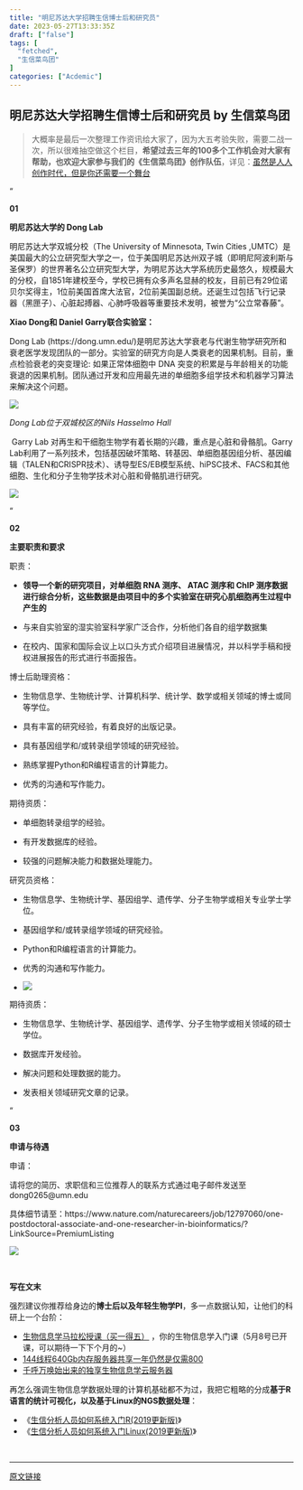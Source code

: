 ```yaml
---
title: "明尼苏达大学招聘生信博士后和研究员"
date: 2023-05-27T13:33:35Z
draft: ["false"]
tags: [
  "fetched",
  "生信菜鸟团"
]
categories: ["Acdemic"]
---
```

明尼苏达大学招聘生信博士后和研究员 by 生信菜鸟团
------
<div><section data-tool="mdnice编辑器" data-website="https://www.mdnice.com"><blockquote data-tool="mdnice编辑器"><p>大概率是最后一次整理工作资讯给大家了，因为大五考验失败，需要二战一次，所以很难抽空做这个栏目，<strong>希望过去三年的100多个工作机会对大家有帮助，也欢迎大家参与我们的《生信菜鸟团》创作队伍</strong>，详见：<a target="_blank" href="http://mp.weixin.qq.com/s?__biz=MzUzMTEwODk0Ng==&amp;mid=2247513323&amp;idx=1&amp;sn=0158c1ad4921b13fca93b113de44e0a7&amp;chksm=fa4571d6cd32f8c04285a008c4f311e1cff896dbd4c97a6add0df768dafd11c2a83b4ecf1e70&amp;scene=21#wechat_redirect" textvalue="虽然是人人创作时代，但是你还需要一个舞台" linktype="text" imgurl="" imgdata="null" data-itemshowtype="0" tab="innerlink" data-linktype="2">虽然是人人创作时代，但是你还需要一个舞台</a></p></blockquote></section><section><section powered-by="xiumi.us"><section><section powered-by="xiumi.us"><section><p>“</p></section></section></section><section><section powered-by="xiumi.us"><section><p><strong>01</strong></p></section></section></section></section><section powered-by="xiumi.us"><section><span title="" opera-tn-ra-cell="_$.pages:0.layers:0.comps:1.title1"><p><strong>明尼苏达大学的 Dong Lab</strong></p></span> </section><section><section powered-by="xiumi.us"><p><span>明尼苏达大学双城分校</span><span>（The University of Minnesota, Twin Cities ,UMTC）是美国最大的公立研究型大学之一，位于美国明尼苏达州双子城（即明尼阿波利斯与圣保罗）的世界著名公立研究型大学，为明尼苏达大学系统历史最悠久，规模最大的分校，自1851年建校至今，学校已拥有众多声名显赫的校友，目前已有29位诺贝尔奖得主，1位前美国首席大法官，2位前美国副总统。还诞生过包括飞行记录器（黑匣子）、心脏起搏器、心肺呼吸器等重要技术发明，被誉为“公立常春藤”。</span></p><p><span><strong>Xiao Dong和 Daniel Garry联合实验室：</strong></span></p><p><span>Dong Lab (https://dong.umn.edu/)是明尼苏达大学衰老与代谢生物学研究所和衰老医学发现团队的一部分。实验室的研究方向是人类衰老的因果机制。目前，重点检验衰老的突变理论: 如果正常体细胞中 DNA 突变的积累是与年龄相关的功能衰退的因果机制。团队通过开发和应用最先进的单细胞多组学技术和机器学习算法来解决这个问题。</span></p></section><section powered-by="xiumi.us"><section><img data-ratio="0.5339622641509434" data-src="https://mmbiz.qpic.cn/mmbiz_jpg/iaRJcrq2Los8DnZ7Xgkljib3YRSGhib5qQxopCLPVkL2gP5kiaK4a0YJjicHZ6pqk2U5CueUorc8lIjzeFSJw6iaa4hQ/640?wx_fmt=jpeg" data-type="jpeg" data-w="530" src="https://mmbiz.qpic.cn/mmbiz_jpg/iaRJcrq2Los8DnZ7Xgkljib3YRSGhib5qQxopCLPVkL2gP5kiaK4a0YJjicHZ6pqk2U5CueUorc8lIjzeFSJw6iaa4hQ/640?wx_fmt=jpeg"></section></section><section powered-by="xiumi.us"><p><em>Dong Lab位于双城校区的Nils Hasselmo Hall</em></p></section></section></section><p powered-by="xiumi.us"> Garry Lab 对再生和干细胞生物学有着长期的兴趣，重点是心脏和骨骼肌。Garry Lab利用了一系列技术，包括基因破坏策略、转基因、单细胞基因组分析、基因编辑（TALEN和CRISPR技术）、诱导型ES/EB模型系统、hiPSC技术、FACS和其他细胞、生化和分子生物学技术对心脏和骨骼肌进行研究。</p><p><img data-galleryid="" data-ratio="0.4836392657621708" data-s="300,640" data-src="https://mmbiz.qpic.cn/mmbiz_png/iaRJcrq2Los8DnZ7Xgkljib3YRSGhib5qQxV9d53xG9YEe2kicnYgjDymPzYep598ticLeBtgH3HzFJKicguz6m1Mz3Q/640?wx_fmt=png" data-type="png" data-w="1253" src="https://mmbiz.qpic.cn/mmbiz_png/iaRJcrq2Los8DnZ7Xgkljib3YRSGhib5qQxV9d53xG9YEe2kicnYgjDymPzYep598ticLeBtgH3HzFJKicguz6m1Mz3Q/640?wx_fmt=png"></p><section powered-by="xiumi.us"><section><section powered-by="xiumi.us"><section><p>“</p></section></section></section><section><section powered-by="xiumi.us"><section><p><strong>02</strong></p></section></section></section></section><section powered-by="xiumi.us"><section><span title="" opera-tn-ra-cell="_$.pages:0.layers:0.comps:4.title1"><p><strong>主要职责和要求</strong></p></span> </section><section><section powered-by="xiumi.us"><p><span>职责：</span></p><ul><li><p><strong>领导一个新的研究项目，对单细胞 RNA 测序、 ATAC 测序和 ChIP 测序数据进行综合分析，这些数据是由项目中的多个实验室在研究心肌细胞再生过程中产生的</strong></p></li><li><p>与来自实验室的湿实验室科学家广泛合作，分析他们各自的组学数据集</p></li><li><p>在校内、国家和国际会议上以口头方式介绍项目进展情况，并以科学手稿和授权进展报告的形式进行书面报告。</p></li></ul><p><span>博士后助理资格：</span></p><ul><li><p>生物信息学、生物统计学、计算机科学、统计学、数学或相关领域的博士或同等学位。</p></li><li><p>具有丰富的研究经验，有着良好的出版记录。</p></li><li><p>具有基因组学和/或转录组学领域的研究经验。</p></li><li><p>熟练掌握Python和R编程语言的计算能力。</p></li><li><p>优秀的沟通和写作能力。</p></li></ul><p>期待资质：</p><ul><li><p>单细胞转录组学的经验。</p></li><li><p>有开发数据库的经验。</p></li><li><p>较强的问题解决能力和数据处理能力。</p></li></ul><p><span>研究员资格：<br></span></p><ul><li><p>生物信息学、生物统计学、基因组学、遗传学、分子生物学或相关专业学士学位。</p></li><li><p>基因组学和/或转录组学领域的研究经验。</p></li><li><p>Python和R编程语言的计算能力。</p></li><li><p>优秀的沟通和写作能力。</p></li><li><p><img data-galleryid="" data-ratio="0.3500424808836024" data-s="300,640" data-src="https://mmbiz.qpic.cn/mmbiz_png/iaRJcrq2Los8DnZ7Xgkljib3YRSGhib5qQx9S84BREiblWGnqSp2WOTH2uYRcxGoKYQ9MbWnc4MArg1MM8CykmrF0A/640?wx_fmt=png" data-type="png" data-w="1177" src="https://mmbiz.qpic.cn/mmbiz_png/iaRJcrq2Los8DnZ7Xgkljib3YRSGhib5qQx9S84BREiblWGnqSp2WOTH2uYRcxGoKYQ9MbWnc4MArg1MM8CykmrF0A/640?wx_fmt=png"></p></li></ul><p>期待资质：</p><ul><li><p>生物信息学、生物统计学、基因组学、遗传学、分子生物学或相关领域的硕士学位。</p></li><li><p>数据库开发经验。</p></li><li><p>解决问题和处理数据的能力。</p></li><li><p>发表相关领域研究文章的记录。</p></li></ul></section></section></section><section powered-by="xiumi.us"><section><section powered-by="xiumi.us"><section><p>“</p></section></section></section><section><section powered-by="xiumi.us"><section><p><strong>03</strong></p></section></section></section></section><section powered-by="xiumi.us"><section><span title="" opera-tn-ra-cell="_$.pages:0.layers:0.comps:6.title1"><p><strong>申请与待遇</strong></p></span> </section><section><section powered-by="xiumi.us"><p><span>申请：</span></p><p>请将您的简历、求职信和三位推荐人的联系方式通过电子邮件发送至dong0265@umn.edu</p><p>具体细节请至：https://www.nature.com/naturecareers/job/12797060/one-postdoctoral-associate-and-one-researcher-in-bioinformatics/?LinkSource=PremiumListing</p><p><img data-galleryid="" data-ratio="1.1061946902654867" data-s="300,640" data-src="https://mmbiz.qpic.cn/mmbiz_png/iaRJcrq2Los8DnZ7Xgkljib3YRSGhib5qQxQU531fvwmZvyuy6iazp4IYGYdCbRLRcP9Ol33OYdMRpG5uwdO5oCiabA/640?wx_fmt=png" data-type="png" data-w="791" src="https://mmbiz.qpic.cn/mmbiz_png/iaRJcrq2Los8DnZ7Xgkljib3YRSGhib5qQxQU531fvwmZvyuy6iazp4IYGYdCbRLRcP9Ol33OYdMRpG5uwdO5oCiabA/640?wx_fmt=png"></p><p><br></p></section></section></section></section><p data-tool="mdnice编辑器" data-style='margin-bottom: 0px; padding-top: 8px; padding-bottom: 8px; outline: 0px; font-family: Optima-Regular, Optima, PingFangSC-light, PingFangTC-light, "PingFang SC", Cambria, Cochin, Georgia, Times, "Times New Roman", serif; font-size: 16px; letter-spacing: normal; text-align: left; white-space: normal; color: rgb(0, 0, 0); background-color: rgb(255, 255, 255);'><strong>写在文末</strong></p><p data-tool="mdnice编辑器" data-style='margin-bottom: 0px; padding-top: 8px; padding-bottom: 8px; outline: 0px; font-family: Optima-Regular, Optima, PingFangSC-light, PingFangTC-light, "PingFang SC", Cambria, Cochin, Georgia, Times, "Times New Roman", serif; font-size: 16px; letter-spacing: normal; text-align: left; white-space: normal; color: rgb(0, 0, 0); background-color: rgb(255, 255, 255);'>强烈建议你推荐给身边的<strong>博士后以及年轻生物学PI</strong>，多一点数据认知，让他们的科研上一个台阶：</p><ul data-tool="mdnice编辑器" data-style='margin-top: 8px; margin-bottom: 8px; padding-left: 25px; outline: 0px; font-family: Optima-Regular, Optima, PingFangSC-light, PingFangTC-light, "PingFang SC", Cambria, Cochin, Georgia, Times, "Times New Roman", serif; font-size: 16px; letter-spacing: normal; text-align: left; white-space: normal; color: rgb(0, 0, 0); background-color: rgb(255, 255, 255);'><li><section data-style="margin-top: 5px; margin-bottom: 5px; outline: 0px; line-height: 26px; color: rgb(1, 1, 1); visibility: visible;"><a target="_blank" href="http://mp.weixin.qq.com/s?__biz=MzAxMDkxODM1Ng==&amp;mid=2247521372&amp;idx=1&amp;sn=373dcb6bd096e42961254c96480c0676&amp;chksm=9b4bd4e7ac3c5df17b9d27667a7ce8daebca8d58776c7f7d914b6c4d5c524eaa5450c11fc458&amp;scene=21#wechat_redirect" textvalue="生物信息学马拉松授课（买‍一得五）" linktype="text" imgurl="" imgdata="null" data-itemshowtype="0" tab="innerlink" data-linktype="2" hasload="1">生物信息学马拉松授课（买一得五）</a> ，你的生物信息学入门课（5月8号已开课，可以期待一下下个月的~）</section></li><li><section data-style="margin-top: 5px; margin-bottom: 5px; outline: 0px; line-height: 26px; color: rgb(1, 1, 1); visibility: visible;"><a target="_blank" href="http://mp.weixin.qq.com/s?__biz=MzAxMDkxODM1Ng==&amp;mid=2247519765&amp;idx=2&amp;sn=6cb33654c7751f4c3df0f84743f77aaf&amp;chksm=9b4bceaeac3c47b8899afc00077b96357b87a4ed6b75e7c434ba14071fd6c8448e4c218de5e0&amp;scene=21#wechat_redirect" textvalue="144线程640Gb内存服务器共享一年仍然是仅需800" linktype="text" imgurl="" imgdata="null" data-itemshowtype="0" tab="innerlink" data-linktype="2" hasload="1">144线程640Gb内存服务器共享一年仍然是仅需800</a></section></li><li><section data-style="margin-top: 5px; margin-bottom: 5px; outline: 0px; line-height: 26px; color: rgb(1, 1, 1); visibility: visible;"><a target="_blank" href="http://mp.weixin.qq.com/s?__biz=MzAxMDkxODM1Ng==&amp;mid=2247519765&amp;idx=1&amp;sn=ce5a8c8182f854c88043059f8c2cb9ff&amp;chksm=9b4bceaeac3c47b88c19941d43dbb1401f3a92206481a0afc41159927868199643f795d62a7e&amp;scene=21#wechat_redirect" textvalue="千呼万唤始出来的独享生物信息学云服务器" linktype="text" imgurl="" imgdata="null" data-itemshowtype="0" tab="innerlink" data-linktype="2" hasload="1">千呼万唤始出来的独享生物信息学云服务器</a></section></li></ul><p data-style='margin-bottom: 0px; outline: 0px; font-family: Optima-Regular, Optima, PingFangSC-light, PingFangTC-light, "PingFang SC", Cambria, Cochin, Georgia, Times, "Times New Roman", serif; font-size: 16px; letter-spacing: normal; text-align: left; white-space: normal; color: rgb(0, 0, 0); background-color: rgb(255, 255, 255);'><span>再怎么强调生物信息学数据处理的计算机基础都不为过，<span data-style='outline: 0px; color: rgb(0, 0, 0); font-family: Optima-Regular, Optima, PingFangSC-light, PingFangTC-light, "PingFang SC", Cambria, Cochin, Georgia, Times, "Times New Roman", serif; visibility: visible;'>我把它粗略的分成</span><strong data-style='outline: 0px; color: rgb(0, 0, 0); font-family: Optima-Regular, Optima, PingFangSC-light, PingFangTC-light, "PingFang SC", Cambria, Cochin, Georgia, Times, "Times New Roman", serif; font-size: 16px; visibility: visible;'>基于R语言的统计可视化，以及基于Linux的NGS数据处理</strong><span data-style='outline: 0px; color: rgb(0, 0, 0); font-family: Optima-Regular, Optima, PingFangSC-light, PingFangTC-light, "PingFang SC", Cambria, Cochin, Georgia, Times, "Times New Roman", serif; visibility: visible;'>：</span></span></p><ul data-tool="mdnice编辑器" data-style='margin-top: 8px; margin-bottom: 8px; padding-left: 25px; outline: 0px; font-family: Optima-Regular, Optima, PingFangSC-light, PingFangTC-light, "PingFang SC", Cambria, Cochin, Georgia, Times, "Times New Roman", serif; font-size: 16px; letter-spacing: normal; text-align: left; white-space: normal; color: rgb(0, 0, 0); background-color: rgb(255, 255, 255);'><li><section data-style="margin-top: 5px; margin-bottom: 5px; outline: 0px; line-height: 26px; color: rgb(1, 1, 1); visibility: visible;">《<a href="https://mp.weixin.qq.com/s?__biz=MzAxMDkxODM1Ng==&amp;mid=2247491094&amp;idx=1&amp;sn=3a8ececefdf5894f4ef98b0823f204b8&amp;scene=21#wechat_redirect" data-linktype="2">生信分析人员如何系统入门R(2019更新版)</a>》</section></li><li><section data-style="margin-top: 5px; margin-bottom: 5px; outline: 0px; line-height: 26px; color: rgb(1, 1, 1); visibility: visible;">《<a href="https://mp.weixin.qq.com/s?__biz=MzAxMDkxODM1Ng==&amp;mid=2247491112&amp;idx=1&amp;sn=5c23959b4f36ba83532debdacf3eaa45&amp;scene=21#wechat_redirect" data-linktype="2">生信分析人员如何系统入门Linux(2019更新版)</a>》</section></li></ul><p><br></p><p><mp-style-type data-value="10000"></mp-style-type></p></div>  
<hr>
<a href="https://mp.weixin.qq.com/s/sIns1YQpXtVCRoW5cR-OhQ",target="_blank" rel="noopener noreferrer">原文链接</a>
